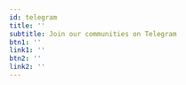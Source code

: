 ```yaml
---
id: telegram
title: ''
subtitle: Join our communities on Telegram
btn1: ''
link1: ''
btn2: ''
link2: ''
---
```


